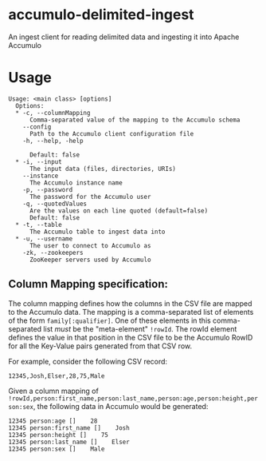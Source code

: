 # accumulo-delimited-ingest
An ingest client for reading delimited data and ingesting it into Apache Accumulo


# Usage

```
Usage: <main class> [options]
  Options:
  * -c, --columnMapping
      Comma-separated value of the mapping to the Accumulo schema
    --config
      Path to the Accumulo client configuration file
    -h, --help, -help

      Default: false
  * -i, --input
      The input data (files, directories, URIs)
    --instance
      The Accumulo instance name
    -p, --password
      The password for the Accumulo user
    -q, --quotedValues
      Are the values on each line quoted (default=false)
      Default: false
  * -t, --table
      The Accumulo table to ingest data into
  * -u, --username
      The user to connect to Accumulo as
    -zk, --zookeepers
      ZooKeeper servers used by Accumulo
```

## Column Mapping specification:

The column mapping defines how the columns in the CSV file are mapped to the Accumulo data. The mapping
is a comma-separated list of elements of the form `family[:qualifier]`. One of these elements in this
comma-separated list *must* be the "meta-element" `!rowId`. The rowId element defines the value in that
position in the CSV file to be the Accumulo RowID for all the Key-Value pairs generated from that
CSV row.

For example, consider the following CSV record:

```
12345,Josh,Elser,28,75,Male
```

Given a column mapping of `!rowId,person:first_name,person:last_name,person:age,person:height,person:sex`,
the following data in Accumulo would be generated:

```
12345 person:age []    28
12345 person:first_name []    Josh
12345 person:height []    75
12345 person:last_name []    Elser
12345 person:sex []    Male
```
